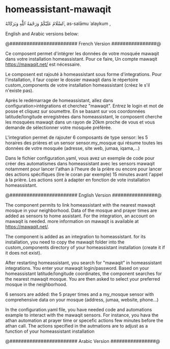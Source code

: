 # homeassistant-mawaqit

ٱلسَّلَامُ عَلَيْكُمْ وَرَحْمَةُ ٱللَّٰهِ وَبَرَكَاتُهُ,
as-salāmu ʿalaykum ,

English and Arabic versions below:


@######################## French Version ################@

Ce composent permet d'intégrer les données de votre mosquée mawaqit dans votre installation homeassistant. Pour ce faire, Un compte mawaqit https://mawaqit.net/ est nécessaire.

Le composent est rajouté à homeassistant sous forme d'integrations. Pour l'installation, il faur copier le dossier mawaqit dans le répertoire custom_components de votre installation homeassistant (créez le s'il n'existe pas).

Après le redémarrage de homeassistant, allez dans configuration>intégrations et cherchez "mawaqit". Entrez le login et mot de posse et cliquez sur soumettre. En se basant sur vos coordonnées latitude/longitude enregistrées dans homeassistant, le composent cherche les mosquées mawaqit dans un rayon de 20km proche de vous et vous demande de sélectionner votre mosquée préférée.

L'integration permet de rajouter 6 composants de type sensor: les 5 horaires des prières et un sensor sensor.my_mosque qui résume toutes les données de votre mosquée (adresse, site web, jumaa, iqama,...)

Dans le fichier configuration.yaml, vous avez un exemple de code pour créer des automatismes dans homeassistant avec les sensors mawaqit notamment pour lancer l'athan à l'heure de la prière ou encore pour lancer des actions spécifiques (lire le coran par exemple)  15 minutes avant l'appel à la prière. Les actions sont à adapter en fonction de vote installation homeassistant.


@######################## English Version ################@

The component permits to link homeassistant with the nearest mawaqit mosque in your neighborhood. Data of the mosque and prayer times are added as sensors to home assistant.
For the integration, an account on mawaqit is needed. more information on mawaqit is available at https://mawaqit.net/.

The component is added as an integration to homeassistant. for its installation, you need to copy the mawaqit folder into  the custom_components directory of your homeassistant installation (create it if it does not exist).

After restarting homeassistant, you search for "mawaqit" in homeassistant integrations. You enter your mawaqit login/password. Based on your homeassistant latitude/longitude coordinates, the component searches for the nearest mawaqit mosque. You are then asked to select your preferred mosque in the neighborhood.

6 sensors are added: the 5 prayer times and a my_mosque sensor with comprehensive data on your mosque (address, jumaa, website, phone...)

In the configuration.yaml file, you have needed code and automations example to interact with the mawaqit sensors. For instance, you hava the athan automation at prayer time or specefic actions few minutes before the athan call. The actions specified in the autmations are to adjust as a function of your homeassistant installation

@######################## Arabic Version ################@
